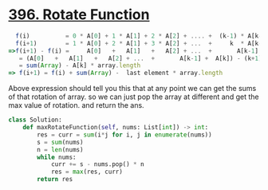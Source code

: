 # [396. Rotate Function](https://leetcode.com/problems/rotate-function/)

```js
  f(i)          = 0 * A[0] + 1 * A[1] + 2 * A[2] + .... +  (k-1) * A[k-1] + k * A[k]
  f(i+1)        = 1 * A[0] + 2 * A[1] + 3 * A[2] + ...  +     k  * A[k-1] + 0 * A[k]
=>f(i+1) - f(i) =     A[0]   +   A[1]   +   A[2] + ...  +       A[k-1]    - k * A[k]
   = (A[0]   +   A[1]   +   A[2] + ...  +       A[k-1] +  A[k]) - (k+1) * A[k]
   = sum(Array) - A[k] * array.length
=> f(i+1) = f(i) + sum(Array) -  last element * array.length
```
Above expression should tell you this that at any point we can get the sums of that rotation of array. so we can just pop the array at different and get the max value of rotation. and return the ans.

```py
class Solution:
    def maxRotateFunction(self, nums: List[int]) -> int:
        res = curr = sum(i*j for i, j in enumerate(nums))
        s = sum(nums)
        n = len(nums)
        while nums:
            curr += s - nums.pop() * n
            res = max(res, curr)
        return res
```
